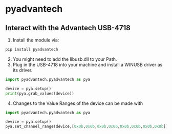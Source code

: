 # pyadvantech
## Interact with the Advantech USB-4718
1. Install the module via:
```cmd
pip install pyadvantech
```
2. You might need to add the libusb.dll to your Path.
3. Plug in the USB-4718 into your machine and install a WINUSB driver as its driver.
```python
import pyadvantech.pyadvantech as pya

device = pya.setup()
print(pya.grab_values(device))
```
4. Changes to the Value Ranges of the device can be made with
```python
import pyadvantech.pyadvantech as pya

device = pya.setup()
pya.set_channel_range(device,[0x0b,0x0b,0x0b,0x0b,0x0b,0x0b,0x0b,0x0b])

```

